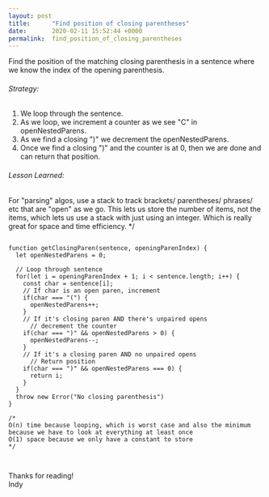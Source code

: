 ```yaml
---
layout: post
title:      "Find position of closing parentheses"
date:       2020-02-11 15:52:44 +0000
permalink:  find_position_of_closing_parentheses
---
```




Find the position of the matching closing parenthesis in a sentence where we know the index of the opening 
parenthesis. 


###### Strategy: 
1. We loop through the sentence. 
2. As we loop, we increment a counter as we see "C" in openNestedParens. 
3. As we find a closing ")" we decrement the openNestedParens. 
4. Once we find a closing ")" and the counter is at 0, then we are done and can return that position. 


###### Lesson Learned: 
For "parsing" algos, use a stack to track  brackets/ parentheses/ phrases/ etc that are "open" as we go. 
This lets us store the number of items, not the items, which lets us use a stack with just using an integer. 
Which is really great for space and time efficiency. 
*/


```

function getClosingParen(sentence, openingParenIndex) {
  let openNestedParens = 0;
  
  // Loop through sentence
  for(let i = openingParenIndex + 1; i < sentence.length; i++) {
    const char = sentence[i];
    // If char is an open paren, increment
    if(char === "(") {
      openNestedParens++;
    }
    // If it's closing paren AND there's unpaired opens
      // decrement the counter
    if(char === ")" && openNestedParens > 0) {
      openNestedParens--;
    }
    // If it's a closing paren AND no unpaired opens 
      // Return position
    if(char === ")" && openNestedParens === 0) {
      return i;
    }
  }
  throw new Error("No closing parenthesis")
}

/* 
O(n) time because looping, which is worst case and also the minimum because we have to look at everything at least once
O(1) space because we only have a constant to store
*/
 
  
```


Thanks for reading!<br>
Indy

